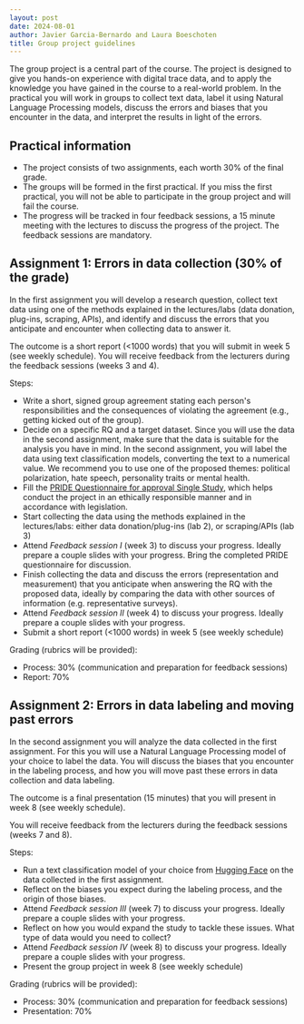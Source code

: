 ```yaml
---
layout: post
date: 2024-08-01
author: Javier Garcia-Bernardo and Laura Boeschoten
title: Group project guidelines
---
```


The group project is a central part of the course. The project is designed to give you hands-on experience with digital trace data, and to apply the knowledge you have gained in the course to a real-world problem. In the practical you will work in groups to collect text data, label it using Natural Language Processing models, discuss the errors and biases that you encounter in the data, and interpret the results in light of the errors.


## Practical information
* The project consists of two assignments, each worth 30% of the final grade. 
* The groups will be formed in the first practical. If you miss the first practical, you will not be able to participate in the group project and will fail the course.
* The progress will be tracked in four feedback sessions, a 15 minute meeting with the lectures to discuss the progress of the project. The feedback sessions are mandatory.


## Assignment 1: Errors in data collection (30% of the grade)
In the first assignment you will develop a research question, collect text data using one of the methods explained in the lectures/labs (data donation, plug-ins, scraping, APIs), and identify and discuss the errors that you anticipate and encounter when collecting data to answer it.  

The outcome is a short report (<1000 words) that you will submit in week 5 (see weekly schedule). You will receive feedback from the lecturers during the feedback sessions (weeks 3 and 4).

Steps:
- Write a short, signed group agreement stating each person's responsibilities and the consequences of violating the agreement (e.g., getting kicked out of the group). 
- Decide on a specific RQ and a target dataset. Since you will use the data in the second assignment, make sure that the data is suitable for the analysis you have in mind. In the second assignment, you will label the data using text classification models, converting the text to a numerical value. We recommend you to use one of the proposed themes: political polarization, hate speech, personality traits or mental health. 
- Fill the [PRIDE Questionnaire for approval Single Study](https://ferb.sites.uu.nl/wp-content/uploads/sites/432/2020/12/PRIDE-Questionnaire-for-approval-Single-Study.docx), which helps conduct the project in an ethically responsible manner and in accordance with legislation. 
- Start collecting the data using the methods explained in the lectures/labs: either data donation/plug-ins (lab 2), or scraping/APIs (lab 3)
- Attend _Feedback session I_ (week 3) to discuss your progress. Ideally prepare a couple slides with your progress. Bring the completed PRIDE questionnaire for discussion. 
- Finish collecting the data and discuss the errors (representation and measurement) that you anticipate when answering the RQ with the proposed data, ideally by comparing the data with other sources of information (e.g. representative surveys).
- Attend _Feedback session II_ (week 4) to discuss your progress. Ideally prepare a couple slides with your progress. 
- Submit a short report (<1000 words) in week 5 (see weekly schedule)

Grading (rubrics will be provided):
- Process: 30% (communication and preparation for feedback sessions)
- Report: 70%


## Assignment 2: Errors in data labeling and moving past errors
In the second assignment you will analyze the data collected in the first assignment. For this you will use a Natural Language Processing model of your choice to label the data. You will discuss the biases that you encounter in the labeling process, and how you will move past these errors in data collection and data labeling.

The outcome is a final presentation (15 minutes) that you will present in week 8 (see weekly schedule).

You will receive feedback from the lecturers during the feedback sessions (weeks 7 and 8).

Steps:
- Run a text classification model of your choice from [Hugging Face](https://huggingface.co/models) on the data collected in the first assignment.
- Reflect on the biases you expect during the labeling process, and the origin of those biases.
- Attend _Feedback session III_ (week 7) to discuss your progress. Ideally prepare a couple slides with your progress. 
- Reflect on how you would expand the study to tackle these issues. What type of data would you need to collect?
- Attend _Feedback session IV_ (week 8) to discuss your progress. Ideally prepare a couple slides with your progress. 
- Present the group project in week 8 (see weekly schedule)

Grading (rubrics will be provided):
- Process: 30% (communication and preparation for feedback sessions)
- Presentation: 70% 